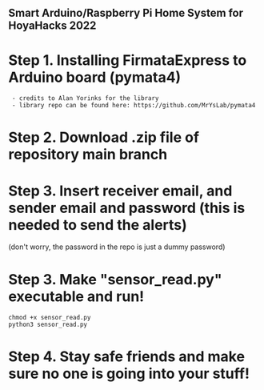 ## Smart Arduino/Raspberry Pi Home System for HoyaHacks 2022

# Step 1. Installing FirmataExpress to Arduino board (pymata4)
     - credits to Alan Yorinks for the library
     - library repo can be found here: https://github.com/MrYsLab/pymata4

# Step 2. Download .zip file of repository main branch

# Step 3. Insert receiver email, and sender email and password (this is needed to send the alerts) 
   (don't worry, the password in the repo is just a dummy password)

# Step 3. Make "sensor_read.py" executable and run!
    chmod +x sensor_read.py
    python3 sensor_read.py

# Step 4. Stay safe friends and make sure no one is going into your stuff!
